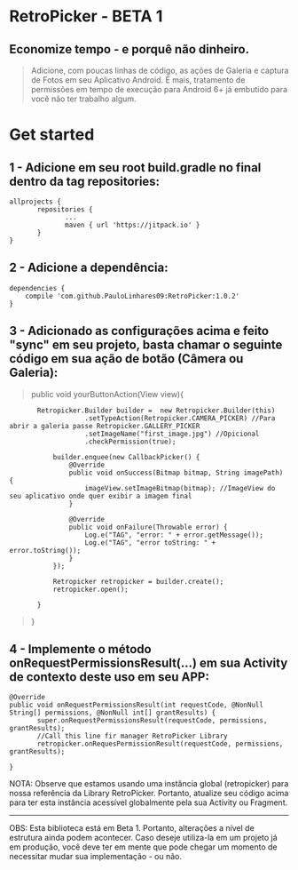 # RetroPicker - BETA 1

## Economize tempo - e porquê não dinheiro. 
> Adicione, com poucas linhas de código, as ações de Galeria e captura de Fotos em seu Aplicativo Android. E mais, tratamento de permissões em tempo de execução para Android 6+ já embutido para você não ter trabalho algum. 

# Get started

## 1 - Adicione em seu root build.gradle no final dentro da tag repositories:

```
allprojects {
       repositories {
              ...
              maven { url 'https://jitpack.io' }
       }
}
```

## 2 - Adicione a dependência:

```
dependencies {
    compile 'com.github.PauloLinhares09:RetroPicker:1.0.2' 
}
```


## 3 - Adicionado as configurações acima e feito "sync" em seu projeto, basta chamar o seguinte código em sua ação de botão (Câmera ou Galeria):

> public void yourButtonAction(View view){
```
       Retropicker.Builder builder =  new Retropicker.Builder(this)
                   .setTypeAction(Retropicker.CAMERA_PICKER) //Para abrir a galeria passe Retropicker.GALLERY_PICKER
                   .setImageName("first_image.jpg") //Opicional
                   .checkPermission(true);

           builder.enquee(new CallbackPicker() {
               @Override
               public void onSuccess(Bitmap bitmap, String imagePath) {
                   imageView.setImageBitmap(bitmap); //ImageView do seu aplicativo onde quer exibir a imagem final
               }

               @Override
               public void onFailure(Throwable error) {
                   Log.e("TAG", "error: " + error.getMessage());
                   Log.e("TAG", "error toString: " + error.toString());
               }
           });

           Retropicker retropicker = builder.create();
           retropicker.open();

       }
```
> }


## 4 - Implemente o método onRequestPermissionsResult(...) em sua Activity de contexto deste uso em seu APP:
```
@Override
public void onRequestPermissionsResult(int requestCode, @NonNull String[] permissions, @NonNull int[] grantResults) {
       super.onRequestPermissionsResult(requestCode, permissions, grantResults);
       //Call this line fir manager RetroPicker Library
       retropicker.onRequesPermissionResult(requestCode, permissions, grantResults);

}
```
NOTA: Observe que estamos usando uma instância global (retropicker) para nossa referência da Library RetroPicker. Portanto, 
atualize seu código acima para ter esta instância acessível globalmente pela sua Activity ou Fragment.

---------------------------------------------------

OBS: Esta biblioteca está em Beta 1. Portanto, alterações a nível de estrutura ainda podem acontecer. Caso deseje utiliza-la em um projeto já em produção, você deve ter em mente que pode chegar um momento de necessitar mudar sua implementação - ou não.  
